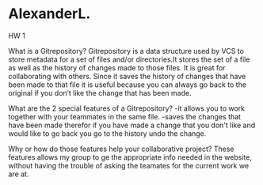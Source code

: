 # AlexanderL.
HW 1

What is a Gitrepository?
Gitrepository is a data structure used by VCS to store metadata for a set of files and/or directories.It stores the set of a file as well as the history of changes made to those files. It is great for collaborating with others. Since it saves the history of changes that have been made to that file it is useful because you can always go back to the original if you don’t like the change that has been made.

What are the 2 special features of a Gitrepository?
-it allows you to work together with your teammates in the same file.
-saves the changes that have been made therefor if you have made a change that you don't like and would like to go back you go to the history undo the change. 

Why or how do those features help your collaborative project?
These features allows my group to ge the appropriate info needed in the website, without having the trouble of asking the teamates for the current work we are at.
